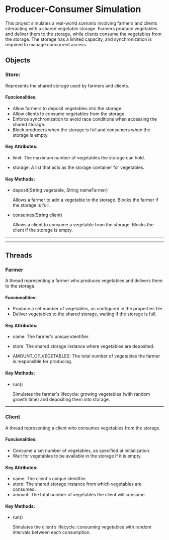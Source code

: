 # Producer-Consumer Simulation 
This project simulates a real-world scenario involving farmers and clients interacting with a shared vegetable storage. Farmers produce vegetables and deliver them to the storage, while clients consume the vegetables from the storage. The storage has a limited capacity, and synchronization is required to manage concurrent access.

## Objects

### Store:
Represents the shared storage used by farmers and clients.

#### Funcionalities:
- Allow farmers to deposit vegetables into the storage.
- Allow clients to consume vegetables from the storage.
- Enforce synchronization to avoid race conditions when accessing the shared storage.
- Block producers when the storage is full and consumers when the storage is empty.

#### Key Attributes:
- limit: The maximum number of vegetables the storage can hold.

- storage: A list that acts as the storage container for vegetables.

#### Key Methods:
- deposit(String vegetable, String nameFarmer)

    Allows a farmer to add a vegetable to the storage. Blocks the farmer if the storage is full.

- consumes(String client)

    Allows a client to consume a vegetable from the storage. Blocks the client if the storage is empty.

---
---

## Threads

### Farmer
A thread representing a farmer who produces vegetables and delivers them to the storage.

#### Funcionalities:
- Produce a set number of vegetables, as configured in the properties file.
- Deliver vegetables to the shared storage, waiting if the storage is full.

#### Key Attributes:
- name: The farmer's unique identifier.

- store: The shared storage instance where vegetables are deposited.

- AMOUNT_OF_VEGETABLES: The total number of vegetables the farmer is responsible for producing.

#### Key Methods:
- run()

    Simulates the farmer's lifecycle: growing vegetables (with random growth time) and depositing them into storage.


---
### Client

A thread representing a client who consumes vegetables from the storage.

#### Funcionalities:
- Consume a set number of vegetables, as specified at initialization.
- Wait for vegetables to be available in the storage if it is empty.

#### Key Attributes:
- name: The client's unique identifier.
- store: The shared storage instance from which vegetables are consumed.
- amount: The total number of vegetables the client will consume.

#### Key Methods:
- run()

    Simulates the client’s lifecycle: consuming vegetables with random intervals between each consumption.